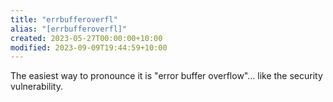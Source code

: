 ```yaml
---
title: "errbufferoverfl"
alias: "[errbufferoverfl]"
created: 2023-05-27T00:00:00+10:00
modified: 2023-09-09T19:44:59+10:00
---
```


The easiest way to pronounce it is "error buffer overflow"... like the security vulnerability.
